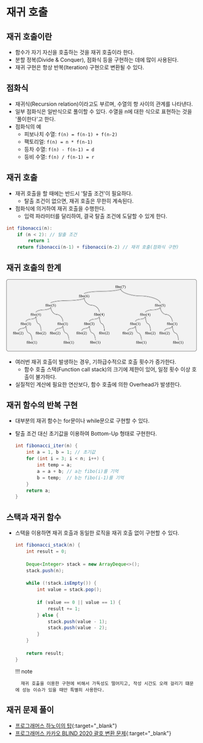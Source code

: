 # 재귀 호출

## 재귀 호출이란

- 함수가 자기 자신을 호출하는 것을 재귀 호출이라 한다.
- 분할 정복(Divide & Conquer), 점화식 등을 구현하는 데에 많이 사용된다.
- 재귀 구현은 항상 반복(Iteration) 구현으로 변환될 수 있다.

## 점화식

- 재귀식(Recursion relation)이라고도 부르며, 수열의 항 사이의 관계를 나타낸다.
- 일부 점화식은 일반식으로 풀이할 수 있다. 수열을 n에 대한 식으로 표현하는 것을 '풀이한다'고 한다.
- 점화식의 예
    - 피보나치 수열: `f(n) = f(n-1) + f(n-2)`
    - 팩토리얼: `f(n) = n * f(n-1)`
    - 등차 수열: `f(n) - f(n-1) = d`
    - 등비 수열: `f(n) / f(n-1) = r`

## 재귀 호출

- 재귀 호출을 할 때에는 반드시 '탈출 조건'이 필요하다.
    - 탈출 조건이 없으면, 재귀 호출은 무한히 계속된다.
- 점화식에 의거하여 재귀 호출을 수행한다.
    - 입력 파라미터를 달리하여, 결국 탈출 조건에 도달할 수 있게 한다.

``` java title="Fibonacci using recursion" 
int fibonacci(n):
    if (n < 2): // 탈출 조건
        return 1
    return fibonacci(n-1) + fibonacci(n-2) // 재귀 호출(점화식 구현)
```

## 재귀 호출의 한계

![피보나치 수열](img/section2/1.png)

- 여러번 재귀 호출이 발생하는 경우, 기하급수적으로 호출 횟수가 증가한다.
    - 함수 호출 스택(Function call stack)의 크기에 제한이 있어, 일정 횟수 이상 호출이 불가하다.
- 실질적인 계산에 필요한 연산보다, 함수 호출에 의한 Overhead가 발생한다.

## 재귀 함수의 반복 구현

- 대부분의 재귀 함수는 for문이나 while문으로 구현할 수 있다.
- 탈출 조건 대신 초기값을 이용하여 Bottom-Up 형태로 구현한다.

    ``` java title="Fibonacci using iteration"
    int fibonacci_iter(n) {
        int a = 1, b = 1; // 초기값
        for (int i = 3; i < n; i++) {
            int temp = a;
            a = a + b; // a는 fibo(i)를 기억
            b = temp;  // b는 fibo(i-1)를 기억
        }
        return a;
    }
    ```


## 스택과 재귀 함수

- 스택을 이용하면 재귀 호출과 동일한 로직을 재귀 호출 없이 구현할 수 있다.


    ``` java title="Fibonacci using a stack"
    int fibonacci_stack(n) {
        int result = 0;
        
        Deque<Integer> stack = new ArrayDeque<>();
        stack.push(n);
        
        while (!stack.isEmpty()) {
            int value = stack.pop();

            if (value == 0 || value == 1) {
                result += 1;
            } else {
                stack.push(value - 1);
                stack.push(value - 2);
            }
        }

        return result;
    }
    ```

    !!! note

        재귀 호출을 이용한 구현에 비해서 가독성도 떨어지고, 작성 시간도 오래 걸리기 떄문에 성능 이슈가 있을 때만 특별히 사용한다.


## 재귀 문제 풀이

- [프로그래머스 하노이의 탑](https://programmers.co.kr/learn/courses/30/lessons/12946){:target="_blank"}
- [프로그래머스 카카오 BLIND 2020 괄호 변환 문제](https://programmers.co.kr/learn/courses/30/lessons/60058){:target="_blank"}
